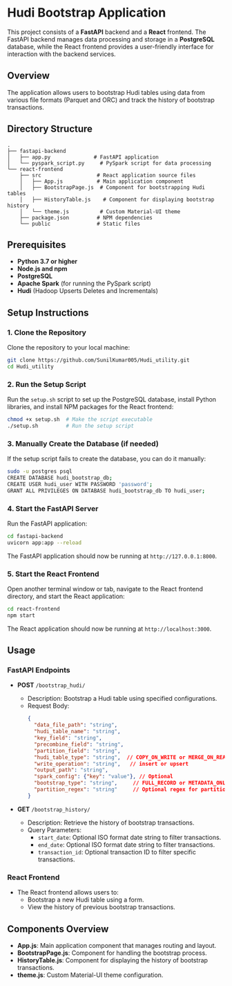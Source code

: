
# Hudi Bootstrap Application

This project consists of a **FastAPI** backend and a **React** frontend. The FastAPI backend manages data processing and storage in a **PostgreSQL** database, while the React frontend provides a user-friendly interface for interaction with the backend services.

## Overview

The application allows users to bootstrap Hudi tables using data from various file formats (Parquet and ORC) and track the history of bootstrap transactions.

## Directory Structure

```
.
├── fastapi-backend
│   ├── app.py              # FastAPI application
│   └── pyspark_script.py     # PySpark script for data processing
└── react-frontend
    ├── src                  # React application source files
    │   ├── App.js           # Main application component
    │   ├── BootstrapPage.js  # Component for bootstrapping Hudi tables
    │   ├── HistoryTable.js    # Component for displaying bootstrap history
    │   └── theme.js          # Custom Material-UI theme
    ├── package.json         # NPM dependencies
    └── public               # Static files
```

## Prerequisites

- **Python 3.7 or higher**
- **Node.js and npm**
- **PostgreSQL**
- **Apache Spark** (for running the PySpark script)
- **Hudi** (Hadoop Upserts Deletes and Incrementals)

## Setup Instructions

### 1. Clone the Repository

Clone the repository to your local machine:

```bash
git clone https://github.com/SunilKumar005/Hudi_utility.git
cd Hudi_utility
```

### 2. Run the Setup Script

Run the `setup.sh` script to set up the PostgreSQL database, install Python libraries, and install NPM packages for the React frontend:

```bash
chmod +x setup.sh  # Make the script executable
./setup.sh         # Run the setup script
```

### 3. Manually Create the Database (if needed)

If the setup script fails to create the database, you can do it manually:

```bash
sudo -u postgres psql
CREATE DATABASE hudi_bootstrap_db;
CREATE USER hudi_user WITH PASSWORD 'password';
GRANT ALL PRIVILEGES ON DATABASE hudi_bootstrap_db TO hudi_user;
```

### 4. Start the FastAPI Server

Run the FastAPI application:

```bash
cd fastapi-backend
uvicorn app:app --reload
```

The FastAPI application should now be running at `http://127.0.0.1:8000`.

### 5. Start the React Frontend

Open another terminal window or tab, navigate to the React frontend directory, and start the React application:

```bash
cd react-frontend
npm start
```

The React application should now be running at `http://localhost:3000`.

## Usage

### FastAPI Endpoints

- **POST** `/bootstrap_hudi/`
  - Description: Bootstrap a Hudi table using specified configurations.
  - Request Body:
    ```json
    {
      "data_file_path": "string",
      "hudi_table_name": "string",
      "key_field": "string",
      "precombine_field": "string",
      "partition_field": "string",
      "hudi_table_type": "string",  // COPY_ON_WRITE or MERGE_ON_READ
      "write_operation": "string",   // insert or upsert
      "output_path": "string",
      "spark_config": {"key": "value"}, // Optional
      "bootstrap_type": "string",     // FULL_RECORD or METADATA_ONLY
      "partition_regex": "string"     // Optional regex for partitions
    }
    ```

- **GET** `/bootstrap_history/`
  - Description: Retrieve the history of bootstrap transactions.
  - Query Parameters:
    - `start_date`: Optional ISO format date string to filter transactions.
    - `end_date`: Optional ISO format date string to filter transactions.
    - `transaction_id`: Optional transaction ID to filter specific transactions.

### React Frontend

- The React frontend allows users to:
  - Bootstrap a new Hudi table using a form.
  - View the history of previous bootstrap transactions.

## Components Overview

- **App.js**: Main application component that manages routing and layout.
- **BootstrapPage.js**: Component for handling the bootstrap process.
- **HistoryTable.js**: Component for displaying the history of bootstrap transactions.
- **theme.js**: Custom Material-UI theme configuration.

